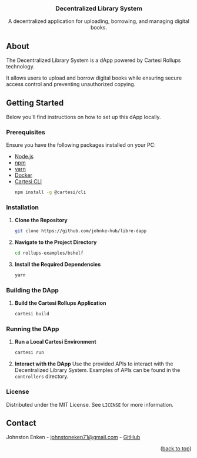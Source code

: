 <a id="readme-top"></a>
<br />
<div align="center">
  <h3 align="center">Decentralized Library System</h3>
  <p align="center">
    A decentralized application for uploading, borrowing, and managing digital books.
  </p>
</div>

## About
<p>
    The Decentralized Library System is a dApp powered by Cartesi Rollups technology.
</p>
<p>
    It allows users to upload and borrow digital books while ensuring secure access control and preventing unauthorized copying.
</p>

## Getting Started

Below you'll find instructions on how to set up this dApp locally.

### Prerequisites

Ensure you have the following packages installed on your PC:
* [Node.js](https://nodejs.org/en)
* [npm](https://docs.npmjs.com/cli/v10/configuring-npm/install)
* [yarn](https://classic.yarnpkg.com/lang/en/docs/install/#debian-stable)
* [Docker](https://docs.docker.com/get-docker/)
* [Cartesi CLI](https://docs.cartesi.io/cartesi-rollups/1.3/development/migration/#install-cartesi-cli)
  ```sh
  npm install -g @cartesi/cli
  ```

### Installation

1. **Clone the Repository**
   ```sh
   git clone https://github.com/johnke-hub/libre-dapp
   ```

2. **Navigate to the Project Directory**
   ```sh
   cd rollups-examples/bshelf
   ```

3. **Install the Required Dependencies**
   ```sh
   yarn
   ```

### Building the DApp

1. **Build the Cartesi Rollups Application**
   ```sh
   cartesi build
   ```

### Running the DApp

1. **Run a Local Cartesi Environment**
   ```sh
   cartesi run
   ```

2. **Interact with the DApp**
   Use the provided APIs to interact with the Decentralized Library System. Examples of APIs can be found in the `controllers` directory.

### License
Distributed under the MIT License. See `LICENSE` for more information.

## Contact

Johnston Enken - [johnstoneken71@gmail.com](mailto:johnstoneken71@gmail.com) - [GitHub](https://github.com/johnke-hub)

<p align="right">(<a href="#readme-top">back to top</a>)</p>
